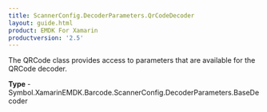 ```yaml
---
title: ScannerConfig.DecoderParameters.QrCodeDecoder
layout: guide.html 
product: EMDK For Xamarin 
productversion: '2.5' 
---
```

The QRCode class provides access to parameters that are available for the QRCode decoder.

**Type** - Symbol.XamarinEMDK.Barcode.ScannerConfig.DecoderParameters.BaseDecoder



